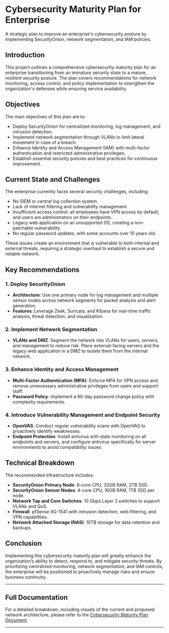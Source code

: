 # Cybersecurity Maturity Plan for Enterprise
A strategic plan to improve an enterprise's cybersecurity posture by implementing SecurityOnion, network segmentation, and IAM policies.

## Introduction
This project outlines a comprehensive cybersecurity maturity plan for an enterprise transitioning from an immature security state to a mature, resilient security posture. The plan covers recommendations for network monitoring, access control, and policy implementation to strengthen the organization's defenses while ensuring service availability.

## Objectives
The main objectives of this plan are to:
- Deploy SecurityOnion for centralized monitoring, log management, and intrusion detection.
- Implement network segmentation through VLANs to limit lateral movement in case of a breach.
- Enhance Identity and Access Management (IAM) with multi-factor authentication and restricted administrative privileges.
- Establish essential security policies and best practices for continuous improvement.

## Current State and Challenges
The enterprise currently faces several security challenges, including:
- No SIEM or central log collection system.
- Lack of internet filtering and vulnerability management.
- Insufficient access control: all employees have VPN access by default, and users are administrators on their endpoints.
- Legacy web application on an unsupported OS, creating a non-patchable vulnerability.
- No regular password updates, with some accounts over 10 years old.
  
These issues create an environment that is vulnerable to both internal and external threats, requiring a strategic overhaul to establish a secure and reliable network.

## Key Recommendations
### 1. Deploy SecurityOnion
   - **Architecture**: Use one primary node for log management and multiple sensor nodes across network segments for packet analysis and alert generation.
   - **Features**: Leverage Zeek, Suricata, and Kibana for real-time traffic analysis, threat detection, and visualization.

### 2. Implement Network Segmentation
   - **VLANs and DMZ**: Segment the network into VLANs for users, servers, and management to reduce risk. Place external-facing servers and the legacy web application in a DMZ to isolate them from the internal network.

### 3. Enhance Identity and Access Management
   - **Multi-Factor Authentication (MFA)**: Enforce MFA for VPN access and remove unnecessary administrative privileges from users and support staff.
   - **Password Policy**: Implement a 90-day password change policy with complexity requirements.

### 4. Introduce Vulnerability Management and Endpoint Security
   - **OpenVAS**: Conduct regular vulnerability scans with OpenVAS to proactively identify weaknesses.
   - **Endpoint Protection**: Install antivirus with state monitoring on all endpoints and servers, and configure antivirus specifically for server environments to avoid compatibility issues.

## Technical Breakdown
The recommended infrastructure includes:
- **SecurityOnion Primary Node**: 8-core CPU, 32GB RAM, 2TB SSD.
- **SecurityOnion Sensor Nodes**: 4-core CPU, 16GB RAM, 1TB SSD per node.
- **Network Tap and Core Switches**: 10 Gbps Layer 3 switches to support VLANs and QoS.
- **Firewall**: pfSense XG-1541 with intrusion detection, web filtering, and VPN capabilities.
- **Network Attached Storage (NAS)**: 10TB storage for data retention and backups.

## Conclusion
Implementing this cybersecurity maturity plan will greatly enhance the organization’s ability to detect, respond to, and mitigate security threats. By prioritizing centralized monitoring, network segmentation, and IAM controls, the enterprise will be positioned to proactively manage risks and ensure business continuity.

---

## Full Documentation
For a detailed breakdown, including visuals of the current and proposed network architecture, please refer to the [Cybersecurity Maturity Plan Document](path/to/document.pdf).

---

